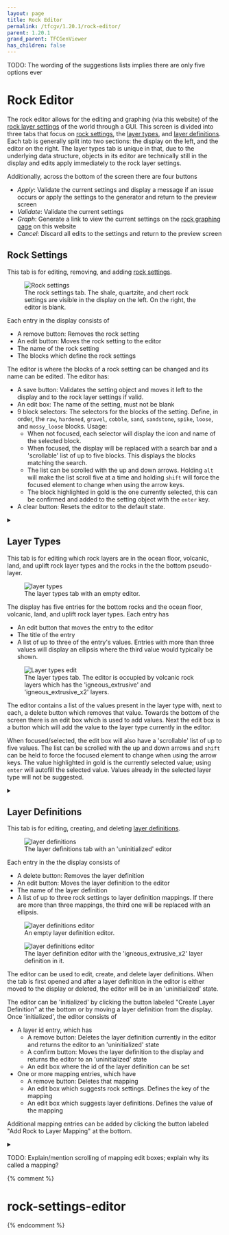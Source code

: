 ```yaml
---
layout: page
title: Rock Editor
permalink: /tfcgv/1.20.1/rock-editor/
parent: 1.20.1
grand_parent: TFCGenViewer
has_children: false
---
```


TODO: The wording of the suggestions lists implies there are only five options ever

# Rock Editor

The rock editor allows for the editing and graphing (via this website) of the [rock layer settings](https://terrafirmacraft.github.io/Documentation/1.20.x/worldgen/world-preset/#rock-layer-settings) of the world through a GUI. This screen is divided into three tabs that focus on [rock settings](#rock-settings), the [layer types](#layer-types), and [layer definitions](#layer-definitions). Each tab is generally split into two sections: the display on the left, and the editor on the right. The layer types tab is unique in that, due to the underlying data structure, objects in its editor are technically still in the display and edits apply immediately to the rock layer settings.

Additionally, across the bottom of the screen there are four buttons

- *Apply*: Validate the current settings and display a message if an issue occurs or apply the settings to the generator and return to the preview screen
- *Validate*: Validate the current settings
- *Graph*: Generate a link to view the current settings on the [rock graphing page](/mc/tools/tfcgv_rock_graph/) on this website
- *Cancel*: Discard all edits to the settings and return to the preview screen

## Rock Settings

This tab is for editing, removing, and adding [rock settings](https://terrafirmacraft.github.io/Documentation/1.20.x/worldgen/world-preset/#rock).

<figure>
    <img src="/assets/images/tfcgv/rock_editor/rock_settings.png" alt="Rock settings" />
    <figcaption>The rock settings tab. The shale, quartzite, and chert rock settings are visible in the display on the left. On the right, the editor is blank.</figcaption>
</figure>

Each entry in the display consists of

- A remove button: Removes the rock setting
- An edit button: Moves the rock setting to the editor
- The name of the rock setting
- The blocks which define the rock settings

The editor is where the blocks of a rock setting can be changed and its name can be edited. The editor has:

- A save button: Validates the setting object and moves it left to the display and to the rock layer settings if valid.
- An edit box: The name of the setting, must not be blank
- 9 block selectors: The selectors for the blocks of the setting. Define, in order, the `raw`, `hardened`, `gravel`, `cobble`, `sand`, `sandstone`, `spike`, `loose`, and `mossy_loose` blocks. Usage:
    - When not focused, each selector will display the icon and name of the selected block.
    - When focused, the display will be replaced with a search bar and a 'scrollable' list of up to five blocks. This displays the blocks matching the search.
    - The list can be scrolled with the up and down arrows. Holding `alt` will make the list scroll five at a time and holding `shift` will force the focused element to change when using the arrow keys.
    - The block highlighted in gold is the one currently selected, this can be confirmed and added to the setting object with the `enter` key.
- A clear button: Resets the editor to the default state.

<details>
    <summary text-closed="Reveal block selector previews" text-open="Hide block selector previews"></summary>
    <figure>
        <img src="/assets/images/tfcgv/rock_editor/rock_settings_edit_0.png" alt="Rock settings edit 0" />
        <figcaption>The cobble block selector is focused. 'granite co' is typed and cobbled granite blocks are suggested.</figcaption>
    </figure>
    <br />
    <figure>
        <img src="/assets/images/tfcgv/rock_editor/rock_settings_edit_1.png" alt="Rock seeings edit 1" />
        <figcaption>The hardened block selector is focused. 'gray' is typed and blocks with gray in their name are suggested.</figcaption>
    </figure>
    <br />
    <figure>
        <img src="/assets/images/tfcgv/rock_editor/rock_settings_edit_2.png" alt="Rock settings edit 2" />
        <figcaption>The mossy loose block selector is focused. Nothing is typed and loose rock blocks are suggested in addition to an empty suggestion named 'No Mossy Loose Block'.</figcaption>
    </figure>
    <br />
</details>

## Layer Types

This tab is for editing which rock layers are in the ocean floor, volcanic, land, and uplift rock layer types and the rocks in the the bottom pseudo-layer.

<figure>
    <img src="/assets/images/tfcgv/rock_editor/layer_types.png" alt="layer types" />
    <figcaption>The layer types tab with an empty editor.</figcaption>
</figure>

The display has five entries for the bottom rocks and the ocean floor, volcanic, land, and uplift rock layer types. Each entry has

- An edit button that moves the entry to the editor
- The title of the entry
- A list of up to three of the entry's values. Entries with more than three values will display an ellipsis where the third value would typically be shown.

<figure>
    <img src="/assets/images/tfcgv/rock_editor/layer_types_edit.png" alt="Layer types edit" />
    <figcaption>The layer types tab. The editor is occupied by volcanic rock layers which has the 'igneous_extrusive' and 'igneous_extrusive_x2' layers.</figcaption>
</figure>

The editor contains a list of the values present in the layer type with, next to each, a delete button which removes that value. Towards the bottom of the screen there is an edit box which is used to add values. Next the edit box is a button which will add the value to the layer type currently in the editor.

When focused/selected, the edit box will also have a 'scrollable' list of up to five values. The list can be scrolled with the up and down arrows and `shift` can be held to force the focused element to change when using the arrow keys. The value highlighted in gold is the currently selected value; using `enter` will autofill the selected value. Values already in the selected layer type will not be suggested.

<details>
    <summary text-closed="Reveal layer types previews" text-open="Hide layer types previews"></summary>
    <figure>
        <img src="/assets/images/tfcgv/rock_editor/layer_types_edit_0.png" alt="Layer types edit 0" />
        <figcaption>With Uplift Rock Layers (and any Rock Layers) in the editor, layer definitions are suggested.</figcaption>
    </figure>
    <br />
    <figure>
        <img src="/assets/images/tfcgv/rock_editor/layer_types_edit_1.png" alt="Layer types edit 1" />
        <figcaption>With Bottom Rocks in the editor, rock settings are suggested.</figcaption>
    </figure>
    <br />
</details>

## Layer Definitions

This tab is for editing, creating, and deleting [layer definitions](https://terrafirmacraft.github.io/Documentation/1.20.x/worldgen/world-preset/#rock-layer).

<figure>
    <img src="/assets/images/tfcgv/rock_editor/layer_definitions.png" alt="layer definitions" />
    <figcaption>The layer definitions tab with an 'uninitialized' editor</figcaption>
</figure>

Each entry in the the display consists of

- A delete button: Removes the layer definition
- An edit button: Moves the layer definition to the editor
- The name of the layer definition
- A list of up to three rock settings to layer definition mappings. If there are more than three mappings, the third one will be replaced with an ellipsis.

<figure>
    <img src="/assets/images/tfcgv/rock_editor/layer_definitions_edit_empty.png" alt="layer definitions editor" />
    <figcaption>An empty layer definition editor.</figcaption>
</figure>

<figure>
    <img src="/assets/images/tfcgv/rock_editor/layer_definitions_edit.png" alt="layer definitions editor" />
    <figcaption>The layer definition editor with the 'igneous_extrusive_x2' layer definition in it.</figcaption>
</figure>

The editor can be used to edit, create, and delete layer definitions. When the tab is first opened and after a layer definition in the editor is either moved to the display or deleted, the editor will be in an 'uninitialized' state.

The editor can be 'initialized' by clicking the button labeled "Create Layer Definition" at the bottom or by moving a layer definition from the display. Once 'initialized', the editor consists of

- A layer id entry, which has
    - A remove button: Deletes the layer definition currently in the editor and returns the editor to an 'uninitialized' state
    - A confirm button: Moves the layer definition to the display and returns the editor to an 'uninitialized' state
    - An edit box where the id of the layer definition can be set
- One or more mapping entries, which have
    - A remove button: Deletes that mapping
    - An edit box which suggests rock settings. Defines the key of the mapping
    - An edit box which suggests layer definitions. Defines the value of the mapping

Additional mapping entries can be added by clicking the button labeled "Add Rock to Layer Mapping" at the bottom.

<details>
    <summary text-closed="Reveal layer definition previews" text-open="Reveal layer definition previews"></summary>
    <figure>
        <img src="/assets/images/tfcgv/rock_editor/layer_definitions_edit_0.png" alt="Layer definitions edit" />
        <figcaption></figcaption>
    </figure>
    <br />
    <figure>
        <img src="/assets/images/tfcgv/rock_editor/layer_definitions_edit_1.png" alt="Layer definitions edit" />
        <figcaption></figcaption>
    </figure>
    <br />
</details>

TODO: Explain/mention scrolling of mapping edit boxes; explain why its called a mapping?

{% comment %}

# rock-settings-editor

{% endcomment %}
